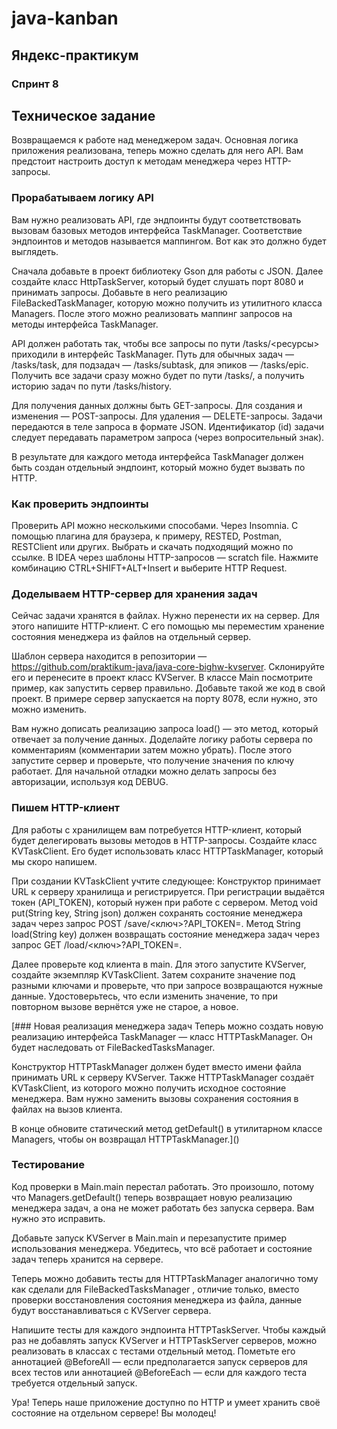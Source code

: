 # java-kanban
## Яндекс-практикум
### Спринт 8

## Техническое задание
Возвращаемся к работе над менеджером задач. Основная логика приложения реализована, теперь можно сделать для него API.
Вам предстоит настроить доступ к методам менеджера через HTTP-запросы.

### Прорабатываем логику API
Вам нужно реализовать API, где эндпоинты будут соответствовать вызовам базовых методов интерфейса TaskManager.
Соответствие эндпоинтов и методов называется маппингом. Вот как это должно будет выглядеть.

Сначала добавьте в проект библиотеку Gson для работы с JSON. Далее создайте класс HttpTaskServer, который будет слушать
порт 8080 и принимать запросы. Добавьте в него реализацию FileBackedTaskManager, которую можно получить из утилитного
класса Managers. После этого можно реализовать маппинг запросов на методы интерфейса TaskManager.

API должен работать так, чтобы все запросы по пути /tasks/<ресурсы> приходили в интерфейс TaskManager. Путь для обычных
задач — /tasks/task, для подзадач — /tasks/subtask, для эпиков — /tasks/epic. Получить все задачи сразу можно будет по
пути /tasks/, а получить историю задач по пути /tasks/history.

Для получения данных должны быть GET-запросы. Для создания и изменения — POST-запросы. Для удаления — DELETE-запросы.
Задачи передаются в теле запроса в формате JSON. Идентификатор (id) задачи следует передавать параметром запроса (через
вопросительный знак).

В результате для каждого метода интерфейса TaskManager должен быть создан отдельный эндпоинт, который можно будет
вызвать по HTTP.

### Как проверить эндпоинты
Проверить API можно несколькими способами.
Через Insomnia.
С помощью плагина для браузера, к примеру, RESTED, Postman, RESTClient или других. Выбрать и скачать подходящий можно
по ссылке.
В IDEA через шаблоны HTTP-запросов — scratch file. Нажмите комбинацию CTRL+SHIFT+ALT+Insert и выберите HTTP Request.

### Доделываем HTTP-сервер для хранения задач
Сейчас задачи хранятся в файлах. Нужно перенести их на сервер. Для этого напишите HTTP-клиент. С его помощью мы
переместим хранение состояния менеджера из файлов на отдельный сервер.

Шаблон сервера находится в репозитории — https://github.com/praktikum-java/java-core-bighw-kvserver. Склонируйте его и
перенесите в проект класс KVServer. В классе Main посмотрите пример, как запустить сервер правильно. Добавьте такой же
код в свой проект. В примере сервер запускается на порту 8078, если нужно, это можно изменить.

Вам нужно дописать реализацию запроса load() — это метод, который отвечает за получение данных. Доделайте логику работы
сервера по комментариям (комментарии затем можно убрать). После этого запустите сервер и проверьте, что получение
значения по ключу работает. Для начальной отладки можно делать запросы без авторизации, используя код DEBUG.

### Пишем HTTP-клиент
Для работы с хранилищем вам потребуется HTTP-клиент, который будет делегировать вызовы методов в HTTP-запросы. Создайте
класс KVTaskClient. Его будет использовать класс HTTPTaskManager, который мы скоро напишем.

При создании KVTaskClient учтите следующее:
Конструктор принимает URL к серверу хранилища и регистрируется. При регистрации выдаётся токен (API_TOKEN), который
нужен при работе с сервером.
Метод void put(String key, String json) должен сохранять состояние менеджера задач через запрос
POST /save/<ключ>?API_TOKEN=.
Метод String load(String key) должен возвращать состояние менеджера задач через запрос GET /load/<ключ>?API_TOKEN=.

Далее проверьте код клиента в main. Для этого запустите KVServer, создайте экземпляр KVTaskClient. Затем сохраните
значение под разными ключами и проверьте, что при запросе возвращаются нужные данные. Удостоверьтесь, что если изменить
значение, то при повторном вызове вернётся уже не старое, а новое.

[### Новая реализация менеджера задач
Теперь можно создать новую реализацию интерфейса TaskManager — класс HTTPTaskManager. Он будет наследовать от
FileBackedTasksManager.

Конструктор HTTPTaskManager должен будет вместо имени файла принимать URL к серверу KVServer. Также HTTPTaskManager
создаёт KVTaskClient, из которого можно получить исходное состояние менеджера. Вам нужно заменить вызовы сохранения
состояния в файлах на вызов клиента.

В конце обновите статический метод getDefault() в утилитарном классе Managers, чтобы он возвращал HTTPTaskManager.]()

### Тестирование
Код проверки в Main.main перестал работать. Это произошло, потому что Managers.getDefault() теперь возвращает новую
реализацию менеджера задач, а она не может работать без запуска сервера. Вам нужно это исправить.

Добавьте запуск KVServer в Main.main и перезапустите пример использования менеджера. Убедитесь, что всё работает и
состояние задач теперь хранится на сервере.

Теперь можно добавить тесты для HTTPTaskManager аналогично тому как сделали для FileBackedTasksManager , отличие только,
вместо проверки восстановления состояния менеджера из файла, данные будут восстанавливаться с KVServer сервера.

Напишите тесты для каждого эндпоинта HTTPTaskServer. Чтобы каждый раз не добавлять запуск KVServer и HTTPTaskServer
серверов, можно реализовать в классах с тестами отдельный метод. Пометьте его аннотацией @BeforeAll — если
предполагается запуск серверов для всех тестов или аннотацией @BeforeEach — если для каждого теста требуется отдельный
запуск.

Ура! Теперь наше приложение доступно по HTTP и умеет хранить своё состояние на отдельном сервере! Вы молодец!